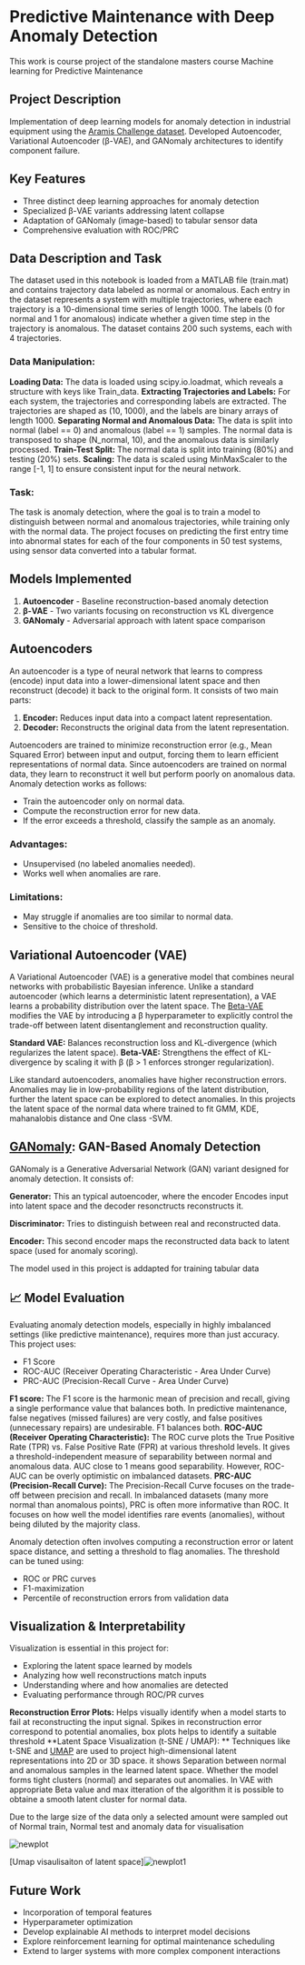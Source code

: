 # Predictive Maintenance with Deep Anomaly Detection

This work is course project of the standalone masters course Machine learning for Predictive Maintenance 

## Project Description
Implementation of deep learning models for anomaly detection in industrial equipment using the [Aramis Challenge dataset](https://aramis3d.com/index.php/innovation-challenges/). Developed Autoencoder, Variational Autoencoder (β-VAE), and GANomaly architectures to identify component failure.

## Key Features
- Three distinct deep learning approaches for anomaly detection
- Specialized β-VAE variants addressing latent collapse
- Adaptation of GANomaly (image-based) to tabular sensor data
- Comprehensive evaluation with ROC/PRC

## Data Description and Task
The dataset used in this notebook is loaded from a MATLAB file (train.mat) and contains trajectory data labeled as normal or anomalous. Each entry in the dataset represents a system with multiple trajectories, where each trajectory is a 10-dimensional time series of length 1000. The labels (0 for normal and 1 for anomalous) indicate whether a given time step in the trajectory is anomalous. The dataset contains 200 such systems, each with 4 trajectories.

### Data Manipulation:

**Loading Data:** The data is loaded using scipy.io.loadmat, which reveals a structure with keys like Train_data.
**Extracting Trajectories and Labels:** For each system, the trajectories and corresponding labels are extracted. The trajectories are shaped as (10, 1000), and the labels are binary arrays of length 1000.
**Separating Normal and Anomalous Data:** The data is split into normal (label == 0) and anomalous (label == 1) samples. The normal data is transposed to shape (N_normal, 10), and the anomalous data is similarly processed.
**Train-Test Split:** The normal data is split into training (80%) and testing (20%) sets.
**Scaling:** The data is scaled using MinMaxScaler to the range [-1, 1] to ensure consistent input for the neural network.

### Task:
The task is anomaly detection, where the goal is to train a model to distinguish between normal and anomalous trajectories, while training only with the normal data. The project focuses on predicting the first entry time into abnormal states for each of the four components in 50 test systems, using sensor data converted into a tabular format.



## Models Implemented
1. **Autoencoder** - Baseline reconstruction-based anomaly detection
2. **β-VAE** - Two variants focusing on reconstruction vs KL divergence
3. **GANomaly** - Adversarial approach with latent space comparison

## Autoencoders
An autoencoder is a type of neural network that learns to compress (encode) input data into a lower-dimensional latent space and then reconstruct (decode) it back to the original form. It consists of two main parts:
1. **Encoder:** Reduces input data into a compact latent representation.
2. **Decoder:** Reconstructs the original data from the latent representation.

Autoencoders are trained to minimize reconstruction error (e.g., Mean Squared Error) between input and output, forcing them to learn efficient representations of normal data.
Since autoencoders are trained on normal data, they learn to reconstruct it well but perform poorly on anomalous data. Anomaly detection works as follows:
- Train the autoencoder only on normal data.
- Compute the reconstruction error for new data.
- If the error exceeds a threshold, classify the sample as an anomaly.

### Advantages:
   - Unsupervised (no labeled anomalies needed).
   - Works well when anomalies are rare.

### Limitations:
   - May struggle if anomalies are too similar to normal data.
   - Sensitive to the choice of threshold.

## Variational Autoencoder (VAE)
A Variational Autoencoder (VAE) is a generative model that combines neural networks with probabilistic Bayesian inference. Unlike a standard autoencoder (which learns a deterministic latent representation), a VAE learns a probability distribution over the latent space.
The [Beta-VAE](https://arxiv.org/abs/2112.14278) modifies the VAE by introducing a β hyperparameter to explicitly control the trade-off between latent disentanglement and reconstruction quality.

**Standard VAE:** Balances reconstruction loss and KL-divergence (which regularizes the latent space).
**Beta-VAE:** Strengthens the effect of KL-divergence by scaling it with β (β > 1 enforces stronger regularization).

Like standard autoencoders, anomalies have higher reconstruction errors. Anomalies may lie in low-probability regions of the latent distribution, further the latent space can be explored to detect anomalies. In this projects the latent space of the normal data where trained to fit GMM, KDE, mahanalobis distance and One class -SVM.

## [GANomaly](https://arxiv.org/abs/1805.06725): GAN-Based Anomaly Detection
GANomaly is a Generative Adversarial Network (GAN) variant designed for anomaly detection. It consists of:

**Generator:** This an typical autoencoder, where the encoder Encodes input into latent space and the decoder resonctructs reconstructs it.

**Discriminator:** Tries to distinguish between real and reconstructed data.

**Encoder:** This second encoder maps the reconstructed data back to latent space (used for anomaly scoring).

The model used in this project is addapted for training tabular data


## 📈 Model Evaluation
Evaluating anomaly detection models, especially in highly imbalanced settings (like predictive maintenance), requires more than just accuracy. This project uses:
- F1 Score
- ROC-AUC (Receiver Operating Characteristic - Area Under Curve)
- PRC-AUC (Precision-Recall Curve - Area Under Curve)

**F1 score:** The F1 score is the harmonic mean of precision and recall, giving a single performance value that balances both. In predictive maintenance, false negatives (missed failures) are very costly, and false positives (unnecessary repairs) are undesirable. F1 balances both.
 **ROC-AUC (Receiver Operating Characteristic):** The ROC curve plots the True Positive Rate (TPR) vs. False Positive Rate (FPR) at various threshold levels. It gives a threshold-independent measure of separability between normal and anomalous data. AUC close to 1 means good separability. However, ROC-AUC can be overly optimistic on imbalanced datasets.
**PRC-AUC (Precision-Recall Curve):** The Precision-Recall Curve focuses on the trade-off between precision and recall. In imbalanced datasets (many more normal than anomalous points), PRC is often more informative than ROC. It focuses on how well the model identifies rare events (anomalies), without being diluted by the majority class.

Anomaly detection often involves computing a reconstruction error or latent space distance, and setting a threshold to flag anomalies. The threshold can be tuned using:
- ROC or PRC curves
- F1-maximization
- Percentile of reconstruction errors from validation data

## Visualization & Interpretability
  Visualization is essential in this project for:
  - Exploring the latent space learned by models
  - Analyzing how well reconstructions match inputs
  - Understanding where and how anomalies are detected
  - Evaluating performance through ROC/PR curves
 
  **Reconstruction Error Plots:** Helps visually identify when a model starts to fail at reconstructing the input signal. Spikes in reconstruction error correspond to potential anomalies, box plots helps to identify a suitable threshold
  **Latent Space Visualization (t-SNE / UMAP): ** Techniques like t-SNE and [UMAP](https://umap-learn.readthedocs.io/en/latest/) are used to project high-dimensional latent representations into 2D or 3D space. it shows Separation between normal and anomalous samples in the learned latent space. Whether the model forms tight clusters (normal) and separates out anomalies. In VAE with appropriate Beta value and max itteration of the algorithm it is possible to obtaine a smooth latent cluster for normal data.

  Due to the large size of the data only a selected amount were sampled out of Normal train, Normal test and anomaly data for visualisation

  ![newplot](https://github.com/user-attachments/assets/20bc1c21-c028-468c-ad1d-5999261b287c)

  [Umap visaulisaiton of latent space]![newplot1](https://github.com/user-attachments/assets/c53020e1-d695-4ff1-9e2c-14161fabd3ce)



  
## Future Work
- Incorporation of temporal features
- Hyperparameter optimization
- Develop explainable AI methods to interpret model decisions
- Explore reinforcement learning for optimal maintenance scheduling
- Extend to larger systems with more complex component interactions
